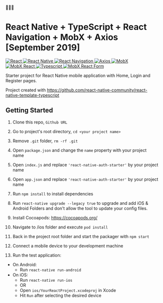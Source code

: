 🚀🚀🚀

# React Native + TypeScript + React Navigation + MobX + Axios [September 2019]

<p>
  <a href="https://reactjs.org/blog/2019/02/06/react-v16.8.0.html">
    <img alt="React" src="https://img.shields.io/badge/react-16.8.6-blue.svg" target="_blank" />
  </a>
  <a href="https://facebook.github.io/react-native/docs/getting-started">
    <img alt="React Native" src="https://img.shields.io/badge/react--native-0.60.5-blue.svg" target="_blank" />
  </a>
  <a href="https://reactnavigation.org/docs/en/getting-started.html">
    <img alt="React Navigation" src="https://img.shields.io/badge/react--navigation-4.0.5-blue.svg" target="_blank" />
  </a>
  <a href="https://www.npmjs.com/package/axios">
    <img alt="Axios" src="https://img.shields.io/badge/axios-0.19.0-blue.svg" target="_blank" />
  </a>
  <a href="https://www.npmjs.com/package/mobx">
    <img alt="MobX" src="https://img.shields.io/badge/mobx-5.13.0-blue.svg" target="_blank" />
  </a>
  <a href="https://www.npmjs.com/package/mobx-react">
    <img alt="MobX React" src="https://img.shields.io/badge/mobx--react-6.1.3-blue.svg" target="_blank" />
  </a>
  <a href="https://www.typescriptlang.org/">
    <img alt="Typescript" src="https://img.shields.io/badge/typescript-3.6.3-blue.svg" target="_blank" />
  </a>
  <a href="https://foxhound87.github.io/mobx-react-form//">
    <img alt="MobX React Form" src="https://img.shields.io/badge/mobx--react--form-2.0.5-blue.svg" target="_blank" />
  </a>

</p>

Starter project for React Native mobile application with Home, Login and Register pages.

Project created with https://github.com/react-native-community/react-native-template-typescript

## Getting Started

1. Clone this repo, `Github URL`
2. Go to project's root directory, `cd <your project name>`
3. Remove `.git` folder, `rm -rf .git`
4. Open `package.json` and change the `name` property with your project name
5. Open `index.js` and replace `'react-native-auth-starter'` by your project name
6. Open `app.json` and replace `'react-native-auth-starter'` by your project name

7. Run `npm install` to install dependencies

8. Run `react-native upgrade --legacy true` to upgrade and add iOS & Android Folders and don't allow the tool to update your config files.

9. Install Cocoapods: https://cocoapods.org/

10. Navigate to /ios folder and execute `pod install`

11. Back in the project root folder and start the packager with `npm start`

12. Connect a mobile device to your development machine

13. Run the test application:

- On Android:
  - Run `react-native run-android`
- On iOS:
  - Run `react-native run-ios`
  - OR
  - Open `ios/YourReactProject.xcodeproj` in Xcode
  - Hit `Run` after selecting the desired device
